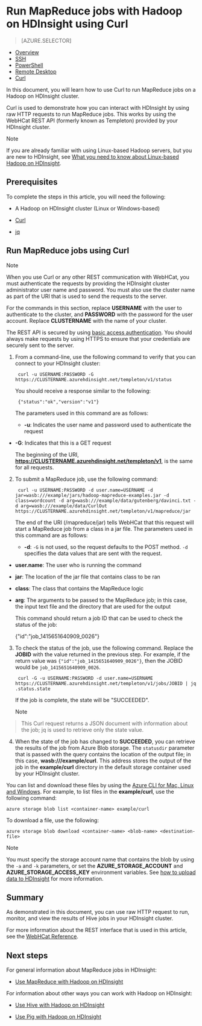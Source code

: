 <properties
   pageTitle="Use MapReduce and Curl with Hadoop in HDInsight | Microsoft Azure"
   description="Learn how to remotely run MapReduce jobs with Hadoop on HDInsight using Curl."
   services="hdinsight"
   documentationCenter=""
   authors="Blackmist"
   manager="paulettm"
   editor="cgronlun"
    tags="azure-portal"/>

<tags
   ms.service="hdinsight"
   ms.devlang="na"
   ms.topic="article"
   ms.tgt_pltfrm="na"
   ms.workload="big-data"
   ms.date="12/04/2015"
   ms.author="larryfr"/>

# Run MapReduce jobs with Hadoop on HDInsight using Curl
> [AZURE.SELECTOR]
- [Overview](../articles/hdinsight/hdinsight-use-mapreduce.md)
- [SSH](../articles/hdinsight/hdinsight-hadoop-use-mapreduce-ssh.md)
- [PowerShell](../articles/hdinsight/hdinsight-hadoop-use-mapreduce-powershell.md)
- [Remote Desktop](../articles/hdinsight/hdinsight-hadoop-use-mapreduce-remote-desktop.md)
- [Curl](../articles/hdinsight/hdinsight-hadoop-use-mapreduce-curl.md)

In this document, you will learn how to use Curl to run MapReduce jobs on a Hadoop on HDInsight cluster.

Curl is used to demonstrate how you can interact with HDInsight by using raw HTTP requests to run MapReduce jobs. This works by using the WebHCat REST API (formerly known as Templeton) provided by your HDInsight cluster.

> [!NOTE]
> If you are already familiar with using Linux-based Hadoop servers, but you are new to HDInsight, see [What you need to know about Linux-based Hadoop on HDInsight](hdinsight-hadoop-linux-information.md).
> 
> 
## <a id="prereq"></a>Prerequisites
To complete the steps in this article, you will need the following:

* A Hadoop on HDInsight cluster (Linux or Windows-based)

* [Curl](http://curl.haxx.se/)

* [jq](http://stedolan.github.io/jq/)


## <a id="curl"></a>Run MapReduce jobs using Curl
> [!NOTE]
> When you use Curl or any other REST communication with WebHCat, you must authenticate the requests by providing the HDInsight cluster administrator user name and password. You must also use the cluster name as part of the URI that is used to send the requests to the server.
> 
> For the commands in this section, replace **USERNAME** with the user to authenticate to the cluster, and **PASSWORD** with the password for the user account. Replace **CLUSTERNAME** with the name of your cluster.
> 
> The REST API is secured by using [basic access authentication](http://en.wikipedia.org/wiki/Basic_access_authentication). You should always make requests by using HTTPS to ensure that your credentials are securely sent to the server.
> 
> 
1. From a command-line, use the following command to verify that you can connect to your HDInsight cluster:

        curl -u USERNAME:PASSWORD -G https://CLUSTERNAME.azurehdinsight.net/templeton/v1/status

    You should receive a response similar to the following:

        {"status":"ok","version":"v1"}

    The parameters used in this command are as follows:

   * **-u**: Indicates the user name and password used to authenticate the request
* **-G**: Indicates that this is a GET request

  The beginning of the URI, **https://CLUSTERNAME.azurehdinsight.net/templeton/v1**, is the same for all requests.


2. To submit a MapReduce job, use the following command:

        curl -u USERNAME:PASSWORD -d user.name=USERNAME -d jar=wasb:///example/jars/hadoop-mapreduce-examples.jar -d class=wordcount -d arg=wasb:///example/data/gutenberg/davinci.txt -d arg=wasb:///example/data/CurlOut https://CLUSTERNAME.azurehdinsight.net/templeton/v1/mapreduce/jar

    The end of the URI (/mapreduce/jar) tells WebHCat that this request will start a MapReduce job from a class in a jar file. The parameters used in this command are as follows:

   * **-d**: `-G` is not used, so the request defaults to the POST method. `-d` specifies the data values that are sent with the request.

  * **user.name**: The user who is running the command
* **jar**: The location of the jar file that contains class to be ran
* **class**: The class that contains the MapReduce logic
* **arg**: The arguments to be passed to the MapReduce job; in this case, the input text file and the directory that are used for the output

  This command should return a job ID that can be used to check the status of the job:

    {"id":"job_1415651640909_0026"}


3. To check the status of the job, use the following command. Replace the **JOBID** with the value returned in the previous step. For example, if the return value was `{"id":"job_1415651640909_0026"}`, then the JOBID would be `job_1415651640909_0026`.

        curl -G -u USERNAME:PASSWORD -d user.name=USERNAME https://CLUSTERNAME.azurehdinsight.net/templeton/v1/jobs/JOBID | jq .status.state

    If the job is complete, the state will be "SUCCEEDED".

   > [!NOTE]
> This Curl request returns a JSON document with information about the job; jq is used to retrieve only the state value.
> 
4. When the state of the job has changed to **SUCCEEDED**, you can retrieve the results of the job from Azure Blob storage. The `statusdir` parameter that is passed with the query contains the location of the output file; in this case, **wasb:///example/curl**. This address stores the output of the job in the **example/curl** directory in the default storage container used by your HDInsight cluster.


You can list and download these files by using the [Azure CLI for Mac, Linux and Windows](../xplat-cli-install.md). For example, to list files in the **example/curl**, use the following command:

    azure storage blob list <container-name> example/curl

To download a file, use the following:

    azure storage blob download <container-name> <blob-name> <destination-file>

> [!NOTE]
> You must specify the storage account name that contains the blob by using the `-a` and `-k` parameters, or set the **AZURE\_STORAGE\_ACCOUNT** and **AZURE\_STORAGE\_ACCESS\_KEY** environment variables. See [how to upload data to HDInsight](hdinsight-upload-data.md) for more information.
> 
> 
## <a id="summary"></a>Summary
As demonstrated in this document, you can use raw HTTP request to run, monitor, and view the results of Hive jobs in your HDInsight cluster.

For more information about the REST interface that is used in this article, see the [WebHCat Reference](https://cwiki.apache.org/confluence/display/Hive/WebHCat+Reference).

## <a id="nextsteps"></a>Next steps
For general information about MapReduce jobs in HDInsight:

* [Use MapReduce with Hadoop on HDInsight](hdinsight-use-mapreduce.md)

For information about other ways you can work with Hadoop on HDInsight:

* [Use Hive with Hadoop on HDInsight](hdinsight-use-hive.md)

* [Use Pig with Hadoop on HDInsight](hdinsight-use-pig.md)


